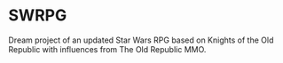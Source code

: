 # SWRPG
Dream project of an updated Star Wars RPG based on Knights of the Old Republic with influences from The Old Republic MMO.
